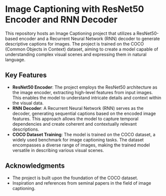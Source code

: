 # Image Captioning with ResNet50 Encoder and RNN Decoder
This repository hosts an Image Captioning project that utilizes a ResNet50-based encoder and a Recurrent Neural Network (RNN) decoder to generate descriptive captions for images. The project is trained on the COCO (Common Objects in Context) dataset, aiming to create a model capable of understanding complex visual scenes and expressing them in natural language.

## Key Features
- **ResNet50 Encoder**: The project employs the ResNet50 architecture as the image encoder, extracting high-level features from input images. This enables the model to understand intricate details and context within the visual data.
- **RNN Decoder**: A Recurrent Neural Network (RNN) serves as the decoder, generating sequential captions based on the encoded image features. This approach allows the model to capture temporal dependencies and create coherent and contextually relevant descriptions.
- **COCO Dataset Training**: The model is trained on the COCO dataset, a widely used benchmark for image captioning tasks. The dataset encompasses a diverse range of images, making the trained model versatile in describing various visual scenes.

## Acknowledgments
- The project is built upon the foundation of the COCO dataset.
- Inspiration and references from seminal papers in the field of image captioning.
